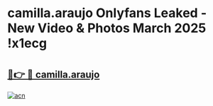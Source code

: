 # camilla.araujo Onlyfans Leaked - New Video & Photos March 2025 !x1ecg

# <h2><a href="https://qd98kp.iuczelnia.edu.pl?title=camilla.araujo&ref=x1ecg">🔗👉 🔴 camilla.araujo</a></h2>

[![acn](https://github.com/user-attachments/assets/0f9c940e-d8b0-45ae-aac7-cd30a18b3e1c)](https://qd98kp.iuczelnia.edu.pl?title=camilla.araujo&ref=x1ecg)

